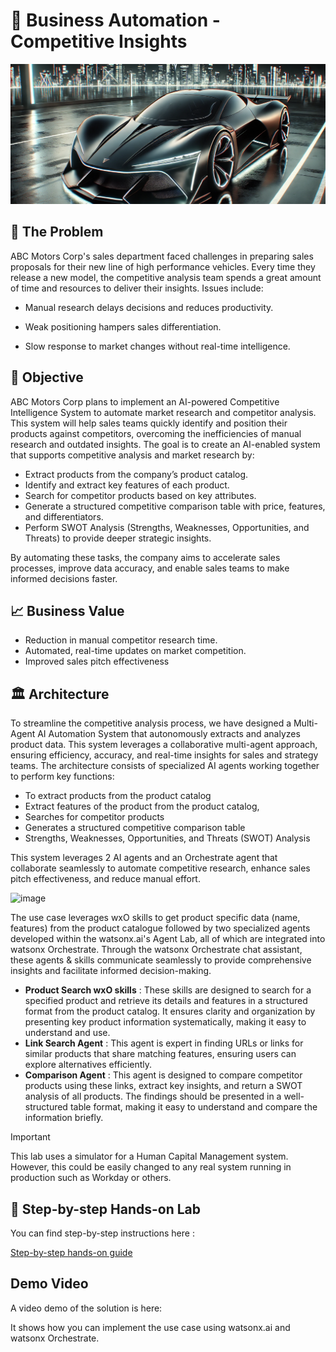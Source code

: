  # 🥇 Business Automation - Competitive Insights 

<!--![image](https://github.ibm.com/skol/agentic-ai-client-bootcamp/assets/451557/b9fb42fc-4aa1-4010-b850-5c8f20e3e05a)-->
![image](assets/hypercar.png)


## 🤔 The Problem

ABC Motors Corp's sales department faced challenges in preparing sales proposals for their new line of high performance vehicles. Every time they release a new model, the competitive analysis team spends a great amount of time and resources to deliver their insights. Issues include: 

- Manual research delays decisions and reduces productivity.

- Weak positioning hampers sales differentiation.

- Slow response to market changes without real-time intelligence.

## 🎯 Objective

ABC Motors Corp plans to implement an AI-powered Competitive Intelligence System to automate market research and competitor analysis. This system will help sales teams quickly identify and position their products against competitors, overcoming the inefficiencies of manual research and outdated insights. The goal is to create an AI-enabled system that supports competitive analysis and market research by:

* Extract products from the company’s product catalog.
* Identify and extract key features of each product.
* Search for competitor products based on key attributes.
* Generate a structured competitive comparison table with price, features, and differentiators.
* Perform SWOT Analysis (Strengths, Weaknesses, Opportunities, and Threats) to provide deeper strategic insights.

By automating these tasks, the company aims to accelerate sales processes, improve data accuracy, and enable sales teams to make informed decisions faster.

## 📈 Business Value

* Reduction in manual competitor research time.
* Automated, real-time updates on market competition.
* Improved sales pitch effectiveness

## 🏛 Architecture

To streamline the competitive analysis process, we have designed a Multi-Agent AI Automation System that autonomously extracts and analyzes product data. This system leverages a collaborative multi-agent approach, ensuring efficiency, accuracy, and real-time insights for sales and strategy teams. The architecture consists of specialized AI agents working together to perform key functions:
  * To extract products from the product catalog
  * Extract features of the product from the product catalog,
  * Searches for competitor products
  * Generates a structured competitive comparison table
  * Strengths, Weaknesses, Opportunities, and Threats (SWOT) Analysis

This system leverages 2 AI agents and an Orchestrate agent that collaborate seamlessly to automate competitive research, enhance sales pitch effectiveness, and reduce manual effort.

<img width="979" alt="image" src="https://github.ibm.com/skol/agentic-ai-client-bootcamp/assets/451557/952b54c4-28a4-4ef6-82b4-ef08991d9297">


The use case leverages wxO skills to get product specific data (name, features) from the product catalogue followed by two specialized agents developed within the watsonx.ai's Agent Lab, all of which are integrated into watsonx Orchestrate. Through the watsonx Orchestrate chat assistant, these agents & skills communicate seamlessly to provide comprehensive insights and facilitate informed decision-making. 
  * **Product Search wxO skills** : These skills are designed to search for a specified product and retrieve its details and features in a structured format from the product catalog. It ensures clarity and organization by presenting key product information systematically, making it easy to understand and use.
  * **Link Search Agent** : This agent is expert in finding URLs or links for similar products that share matching features, ensuring users can explore alternatives efficiently.
  * **Comparison Agent** : This agent is designed to compare competitor products using these links, extract key insights, and return a SWOT analysis of all products. The findings should be presented in a well-structured table format, making it easy to understand and compare the information briefly.

> [!IMPORTANT]
> This lab uses a simulator for a Human Capital Management system. However, this could be easily changed to any real system running in production such as Workday or others.



## 📝 Step-by-step Hands-on Lab
You can find step-by-step instructions here :

[Step-by-step hands-on guide](https://github.ibm.com/skol/agentic-ai-client-bootcamp/blob/main/usecases/business-automation/hands-on-lab-buisness-automation.md)

## Demo Video
A video demo of the solution is here:



It shows how you can implement the use case using watsonx.ai and watsonx Orchestrate. 
